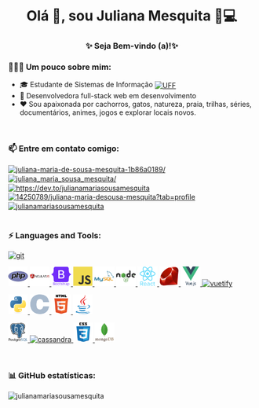 <h1 align = "center"> Olá 👋, sou Juliana Mesquita 👩💻 </h1>
<h3 align = "center">✨ Seja Bem-vindo (a)!✨</h3>

### 🦸🏻‍♀️ Um pouco sobre mim:
- 🎓 Estudante de Sistemas de Informação <a href="http://www.uff.br/?q=curso/sistemas-de-informacao/1122221/bacharelado/niteroi"> <img align="center" src="http://www.uff.br/sites/default/files/imagens-das-paginas/th-uff-news.png" alt="UFF" height="20" width="20" /> </a>
- 🚀 Desenvolvedora full-stack web em desenvolvimento
- ❤ Sou apaixonada por cachorros, gatos, natureza, praia, trilhas, séries, documentários, animes, jogos e explorar locais novos.
<br>


### 📫 Entre em contato comigo:
<a href="https://linkedin.com/in/juliana-maria-de-sousa-mesquita-1b86a0189/" target="blank"><img align="center" src="https://cdn.jsdelivr.net/npm/simple-icons@3.0.1/icons/linkedin.svg" alt="juliana-maria-de-sousa-mesquita-1b86a0189/" height="30" width="40" /></a>
<a href="https://instagram.com/juliana_maria_sousa_mesquita/" target="blank"><img align="center" src="https://cdn.jsdelivr.net/npm/simple-icons@3.0.1/icons/instagram.svg" alt="juliana_maria_sousa_mesquita/" height="30" width="40" /></a>
<a href="https://dev.to/julianamariasousamesquita" target="blank"><img align="center" src="https://cdn.jsdelivr.net/npm/simple-icons@3.0.1/icons/dev-dot-to.svg" alt="https://dev.to/julianamariasousamesquita" height="30" width="40" /></a>
<a href="https://stackoverflow.com/users/14250789/juliana-maria-desousa-mesquita?tab=profile" target="blank"><img align="center" src="https://cdn.jsdelivr.net/npm/simple-icons@3.0.1/icons/stackoverflow.svg" alt="14250789/juliana-maria-desousa-mesquita?tab=profile" height="30" width="40" /></a>
<a href="https://codesandbox.com/julianamariasousamesquita" target="blank"><img align="center" src="https://cdn.jsdelivr.net/npm/simple-icons@3.0.1/icons/codesandbox.svg" alt="julianamariasousamesquita" height="30" width="40" /></a>                                                                                                             
<br>


### ⚡ Languages and Tools:
<p align="left">
<a href="https://git-scm.com/" target="_blank"> <img src="https://www.vectorlogo.zone/logos/git-scm/git-scm-icon.svg" alt="git" width="40" height="40"/> </a>

<a href="https://www.php.net" target="_blank"> <img src="https://raw.githubusercontent.com/devicons/devicon/master/icons/php/php-original.svg" alt="php" width="40" height="40"/> </a>  <a href="https://angular.io" target="_blank"> <img src="https://raw.githubusercontent.com/devicons/devicon/master/icons/angularjs/angularjs-original-wordmark.svg" alt="angularjs" width="40" height="40"/> </a> <a href="https://getbootstrap.com" target="_blank"> <img src="https://raw.githubusercontent.com/devicons/devicon/master/icons/bootstrap/bootstrap-plain-wordmark.svg" alt="bootstrap" width="40" height="40"/> </a> <a href="https://developer.mozilla.org/en-US/docs/Web/JavaScript" target="_blank"> <img src="https://raw.githubusercontent.com/devicons/devicon/master/icons/javascript/javascript-original.svg" alt="javascript" width="40" height="40"/> </a>   <a href="https://www.mysql.com/" target="_blank"> <img src="https://raw.githubusercontent.com/devicons/devicon/master/icons/mysql/mysql-original-wordmark.svg" alt="mysql" width="40" height="40"/> </a> <a href="https://nodejs.org" target="_blank"> <img src="https://raw.githubusercontent.com/devicons/devicon/master/icons/nodejs/nodejs-original-wordmark.svg" alt="nodejs" width="40" height="40"/> </a>    <a href="https://reactjs.org/" target="_blank"> <img src="https://raw.githubusercontent.com/devicons/devicon/master/icons/react/react-original-wordmark.svg" alt="react" width="40" height="40"/> </a> <a href="https://www.ruby-lang.org/en/" target="_blank"> <img src="https://raw.githubusercontent.com/devicons/devicon/master/icons/ruby/ruby-original.svg" alt="ruby" width="40" height="40"/> </a> <a href="https://vuejs.org/" target="_blank"> <img src="https://raw.githubusercontent.com/devicons/devicon/master/icons/vuejs/vuejs-original-wordmark.svg" alt="vuejs" width="40" height="40"/> </a> <a href="https://vuetifyjs.com/en/" target="_blank"> <img src="https://bestofjs.org/logos/vuetify.svg" alt="vuetify" width="40" height="40"/> </a> </p>

<a href="https://www.python.org" target="_blank"> <img src="https://raw.githubusercontent.com/devicons/devicon/master/icons/python/python-original.svg" alt="python" width="40" height="40"/> </a> <a href="https://www.cprogramming.com/" target="_blank"> <img src="https://raw.githubusercontent.com/devicons/devicon/master/icons/c/c-original.svg" alt="c" width="40" height="40"/> </a>  <a href="https://www.w3.org/html/" target="_blank"> <img src="https://raw.githubusercontent.com/devicons/devicon/master/icons/html5/html5-original-wordmark.svg" alt="html5" width="40" height="40"/> </a> <a href="https://www.java.com" target="_blank"> <img src="https://raw.githubusercontent.com/devicons/devicon/master/icons/java/java-original.svg" alt="java" width="40" height="40"/> </a>
 
<a href="https://www.postgresql.org" target="_blank"> <img src="https://raw.githubusercontent.com/devicons/devicon/master/icons/postgresql/postgresql-original-wordmark.svg" alt="postgresql" width="40" height="40"/> </a> <a href="https://cassandra.apache.org/" target="_blank"> <img src="https://www.vectorlogo.zone/logos/apache_cassandra/apache_cassandra-icon.svg" alt="cassandra" width="40" height="40"/> </a> <a href="https://www.w3schools.com/css/" target="_blank"> <img src="https://raw.githubusercontent.com/devicons/devicon/master/icons/css3/css3-original-wordmark.svg" alt="css3" width="40" height="40"/> </a> <a href="https://www.mongodb.com/" target="_blank"> <img src="https://raw.githubusercontent.com/devicons/devicon/master/icons/mongodb/mongodb-original-wordmark.svg" alt="mongodb" width="40" height="40"/> </a>

<br>



### 📊 GitHub estatísticas:
<p> <img align = "left" src = "https://github-readme-stats.vercel.app/api/top-langs?username=julianamariasousamesquita&show_icons=true&locale=en&layout=compact" alt = "julianamariasousamesquita" /> </p>
<br>


<!--
**JulianaMariaSousaMesquita/JulianaMariaSousaMesquita** is a ✨ _special_ ✨ repository because its `README.md` (this file) appears on your GitHub profile.

Here are some ideas to get you started:

- 🔭 I’m currently working on ...
- 🌱 I’m currently learning ...
- 👯 I’m looking to collaborate on ...
- 🤔 I’m looking for help with ...
- 💬 Ask me about ...
- 📫 How to reach me: ...
- 😄 Pronouns: ...
- ⚡ Fun fact: ...
-->


